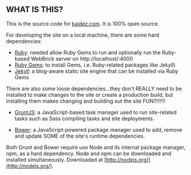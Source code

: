 ## WHAT IS THIS?

This is the source code for [kaidez.com](http://kaidez/com). It is 100% open source.

For developing the site on a local machine, there are some hard dependencies:

* [Ruby](https://www.ruby-lang.org/en/): needed allow Ruby Gems to run and optionally run the Ruby-based WebBrick server on http://localhost/:4000
* [Ruby Gems](http://rubygems.org/): to install Gems, i.e. Ruby-related packages like Jekyll)
* [Jekyll](http://jekyllrb.com/): a blog-aware static site engine that can be installed via Ruby Gems

There are also some loose dependencies...they don't REALLY need to be installed to make changes to the site or create a production build, but installing them makes changing and building out the site FUN!!!!!!!!

* [GruntJS](http://gruntjs.com/): a JavaScript-based task manager used to run site-related tasks such as Sass compiling tasks and site deployments.

* [Bower](http://bower.io/): a JavaScript-powered package manager used to add, remove and update SOME of the site's runtime dependencies.

Both Grunt and Bower require use Node and its internal package manager, npm, as a hard dependency.  Node and npm can be downloaded and installed simultaneously. Downloaded at [http://nodejs.org/](http://nodejs.org/).